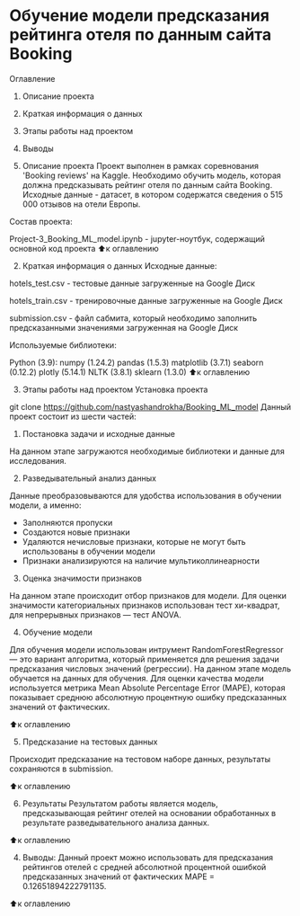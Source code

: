 # Обучение модели предсказания рейтинга отеля по данным сайта Booking
Оглавление
1. Описание проекта
2. Краткая информация о данных
3. Этапы работы над проектом
4. Выводы

1. Описание проекта
Проект выполнен в рамках соревнования 'Booking reviews' на Kaggle. Необходимо обучить модель, которая должна предсказывать рейтинг отеля по данным сайта Booking. Исходные данные - датасет, в котором содержатся сведения о 515 000 отзывов на отели Европы.

Состав проекта:

Project-3_Booking_ML_model.ipynb - jupyter-ноутбук, содержащий основной код проекта
⬆️к оглавлению

2. Краткая информация о данных
Исходные данные:

hotels_test.csv - тестовые данные загруженные на Google Диск

hotels_train.csv - тренировочные данные загруженные на Google Диск

submission.csv - файл сабмита, который необходимо заполнить предсказанными значениями загруженная на Google Диск

Используемые библиотеки:

Python (3.9):
numpy (1.24.2)
pandas (1.5.3)
matplotlib (3.7.1)
seaborn (0.12.2)
plotly (5.14.1)
NLTK (3.8.1)
sklearn (1.3.0)
⬆️к оглавлению

3. Этапы работы над проектом
Установка проекта

git clone https://github.com/nastyashandrokha/Booking_ML_model
Данный проект состоит из шести частей:

1. Постановка задачи и исходные данные

На данном этапе загружаются необходимые библиотеки и данные для исследования.

2. Разведывательный анализ данных

Данные преобразовываются для удобства использования в обучении модели, а именно:

* Заполняются пропуски
* Создаются новые признаки
* Удаляются нечисловые признаки, которые не могут быть использованы в обучении модели
* Признаки анализируются на наличие мультиколлинеарности
3. Оценка значимости признаков

На данном этапе происходит отбор признаков для модели. Для оценки значимости категориальных признаков использован тест хи-квадрат, для непрерывных признаков — тест ANOVA.

4. Обучение модели

Для обучения модели использован интрумент RandomForestRegressor — это вариант алгоритма, который применяется для решения задачи предсказания числовых значений (регрессии). На данном этапе модель обучается на данных для обучения. Для оценки качества модели используется метрика Mean Absolute Percentage Error (MAPE), которая показывает среднюю абсолютную процентную ошибку предсказанных значений от фактических.

⬆️к оглавлению

5. Предсказание на тестовых данных

Происходит предсказание на тестовом наборе данных, результаты сохраняются в submission.

⬆️к оглавлению

6. Результаты Результатом работы является модель, предсказывающая рейтинг отелей на основании обработанных в результате разведывательного анализа данных.

⬆️к оглавлению

4. Выводы:
Данный проект можно использовать для предсказания рейтингов отелей с средней абсолютной процентной ошибкой предсказанных значений от фактических MAPE = 0.12651894222791135.

⬆️к оглавлению
